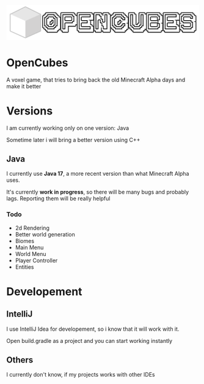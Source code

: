 [<img src="banner.png" width="517"/>]()

# OpenCubes

A voxel game, that tries to bring back the old Minecraft Alpha days and make it better

# Versions

I am currently working only on one version: Java

Sometime later i will bring a better version using C++

## Java
I currently use **Java 17**, a more recent version than what Minecraft Alpha uses.

It's currently **work in progress**, so there will be many bugs and probably lags. Reporting them will be really helpful

### Todo

 - 2d Rendering
 - Better world generation
 - Biomes
 - Main Menu
 - World Menu
 - Player Controller
 - Entities

# Developement

## IntelliJ
I use IntelliJ Idea for developement, so i know that it will work with it.

Open build.gradle as a project and you can start working instantly

## Others
I currently don't know, if my projects works with other IDEs 
